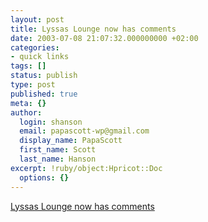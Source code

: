 ```yaml
---
layout: post
title: Lyssas Lounge now has comments
date: 2003-07-08 21:07:32.000000000 +02:00
categories:
- quick links
tags: []
status: publish
type: post
published: true
meta: {}
author:
  login: shanson
  email: papascott-wp@gmail.com
  display_name: PapaScott
  first_name: Scott
  last_name: Hanson
excerpt: !ruby/object:Hpricot::Doc
  options: {}
---
```

<p><a title="She can't call herself a stone-age diarist anymore. She's even considering RSS!" href="http://lyssaslounge.diaryland.com/030708_42.html">Lyssas Lounge now has comments</a></p>
